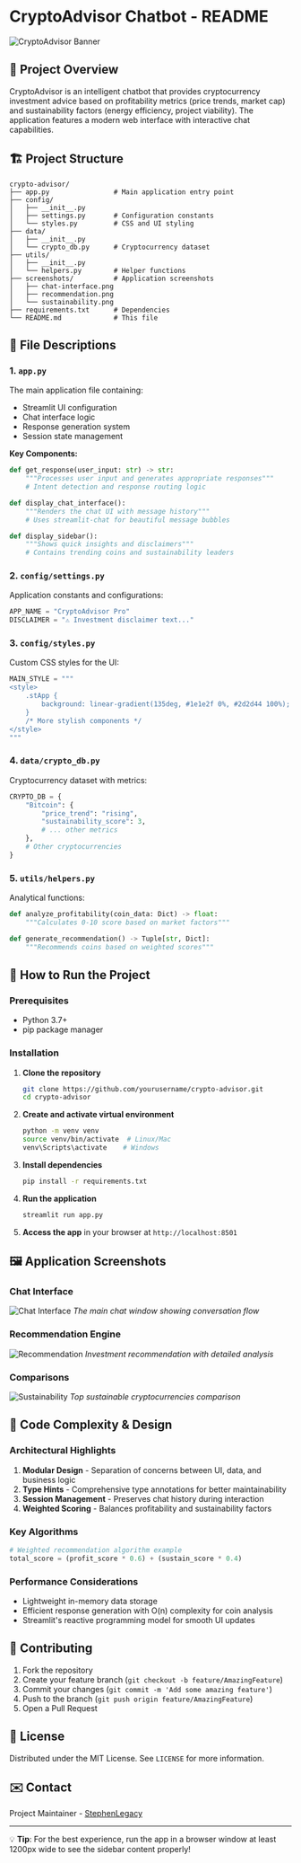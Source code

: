 # CryptoAdvisor Chatbot - README

![CryptoAdvisor Banner](screenshots/banner.png)

## 🌟 Project Overview

CryptoAdvisor is an intelligent chatbot that provides cryptocurrency investment advice based on profitability metrics (price trends, market cap) and sustainability factors (energy efficiency, project viability). The application features a modern web interface with interactive chat capabilities.

## 🏗️ Project Structure

```
crypto-advisor/
├── app.py                # Main application entry point
├── config/
│   ├── __init__.py
│   ├── settings.py       # Configuration constants
│   └── styles.py         # CSS and UI styling
├── data/
│   ├── __init__.py
│   └── crypto_db.py      # Cryptocurrency dataset
├── utils/
│   ├── __init__.py
│   └── helpers.py        # Helper functions
├── screenshots/          # Application screenshots
│   ├── chat-interface.png
│   ├── recommendation.png
│   └── sustainability.png
├── requirements.txt      # Dependencies
└── README.md             # This file
```

## 📁 File Descriptions

### 1. `app.py`
The main application file containing:
- Streamlit UI configuration
- Chat interface logic
- Response generation system
- Session state management

**Key Components:**
```python
def get_response(user_input: str) -> str:
    """Processes user input and generates appropriate responses"""
    # Intent detection and response routing logic

def display_chat_interface():
    """Renders the chat UI with message history"""
    # Uses streamlit-chat for beautiful message bubbles

def display_sidebar():
    """Shows quick insights and disclaimers"""
    # Contains trending coins and sustainability leaders
```

### 2. `config/settings.py`
Application constants and configurations:
```python
APP_NAME = "CryptoAdvisor Pro"
DISCLAIMER = "⚠️ Investment disclaimer text..."
```

### 3. `config/styles.py`
Custom CSS styles for the UI:
```python
MAIN_STYLE = """
<style>
    .stApp {
        background: linear-gradient(135deg, #1e1e2f 0%, #2d2d44 100%);
    }
    /* More stylish components */
</style>
"""
```

### 4. `data/crypto_db.py`
Cryptocurrency dataset with metrics:
```python
CRYPTO_DB = {
    "Bitcoin": {
        "price_trend": "rising",
        "sustainability_score": 3,
        # ... other metrics
    },
    # Other cryptocurrencies
}
```

### 5. `utils/helpers.py`
Analytical functions:
```python
def analyze_profitability(coin_data: Dict) -> float:
    """Calculates 0-10 score based on market factors"""

def generate_recommendation() -> Tuple[str, Dict]:
    """Recommends coins based on weighted scores"""
```

## 🚀 How to Run the Project

### Prerequisites
- Python 3.7+
- pip package manager

### Installation

1. **Clone the repository**
   ```bash
   git clone https://github.com/yourusername/crypto-advisor.git
   cd crypto-advisor
   ```

2. **Create and activate virtual environment**
   ```bash
   python -m venv venv
   source venv/bin/activate  # Linux/Mac
   venv\Scripts\activate    # Windows
   ```

3. **Install dependencies**
   ```bash
   pip install -r requirements.txt
   ```

4. **Run the application**
   ```bash
   streamlit run app.py
   ```

5. **Access the app** in your browser at `http://localhost:8501`

## 🖼️ Application Screenshots

### Chat Interface
![Chat Interface](screenshots/landingpage.png)
*The main chat window showing conversation flow*

### Recommendation Engine
![Recommendation](screenshots/reply1.png)
*Investment recommendation with detailed analysis*

### Comparisons
![Sustainability](screenshots/reply2.png)
*Top sustainable cryptocurrencies comparison*

## 🧠 Code Complexity & Design

### Architectural Highlights
1. **Modular Design** - Separation of concerns between UI, data, and business logic
2. **Type Hints** - Comprehensive type annotations for better maintainability
3. **Session Management** - Preserves chat history during interaction
4. **Weighted Scoring** - Balances profitability and sustainability factors

### Key Algorithms
```python
# Weighted recommendation algorithm example
total_score = (profit_score * 0.6) + (sustain_score * 0.4)
```

### Performance Considerations
- Lightweight in-memory data storage
- Efficient response generation with O(n) complexity for coin analysis
- Streamlit's reactive programming model for smooth UI updates

## 🤝 Contributing
1. Fork the repository
2. Create your feature branch (`git checkout -b feature/AmazingFeature`)
3. Commit your changes (`git commit -m 'Add some amazing feature'`)
4. Push to the branch (`git push origin feature/AmazingFeature`)
5. Open a Pull Request

## 📜 License
Distributed under the MIT License. See `LICENSE` for more information.

## ✉️ Contact
Project Maintainer - [StephenLegacy](mailto:oloostephen20191@gmail.com)

---

💡 **Tip**: For the best experience, run the app in a browser window at least 1200px wide to see the sidebar content properly!